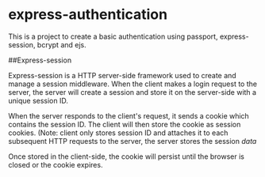 # express-authentication
This is a project to create a basic authentication using passport, express-session, bcrypt and ejs. 

##Express-session 

Express-session is a HTTP server-side framework used to create and manage a session middleware. When the client makes a login request to the server, the server will create a session and store it on the server-side with a unique session ID. 

When the server responds to the client's request, it sends a cookie which contains the session ID. The client will then store the cookie as session cookies. (Note: client only stores session ID and attaches it to each subsequent HTTP requests to the server, the server stores the session *data*

Once stored in the client-side, the cookie will persist until the browser is closed or the cookie expires. 
